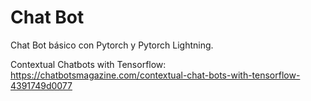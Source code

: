 # Chat Bot
Chat Bot básico con Pytorch y Pytorch Lightning.

Contextual Chatbots with Tensorflow:
https://chatbotsmagazine.com/contextual-chat-bots-with-tensorflow-4391749d0077

